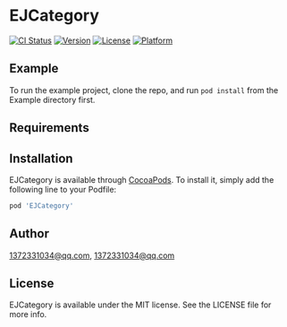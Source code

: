 # EJCategory

[![CI Status](https://img.shields.io/travis/1372331034@qq.com/EJCategory.svg?style=flat)](https://travis-ci.org/1372331034@qq.com/EJCategory)
[![Version](https://img.shields.io/cocoapods/v/EJCategory.svg?style=flat)](https://cocoapods.org/pods/EJCategory)
[![License](https://img.shields.io/cocoapods/l/EJCategory.svg?style=flat)](https://cocoapods.org/pods/EJCategory)
[![Platform](https://img.shields.io/cocoapods/p/EJCategory.svg?style=flat)](https://cocoapods.org/pods/EJCategory)

## Example

To run the example project, clone the repo, and run `pod install` from the Example directory first.

## Requirements

## Installation

EJCategory is available through [CocoaPods](https://cocoapods.org). To install
it, simply add the following line to your Podfile:

```ruby
pod 'EJCategory'
```

## Author

1372331034@qq.com, 1372331034@qq.com

## License

EJCategory is available under the MIT license. See the LICENSE file for more info.
